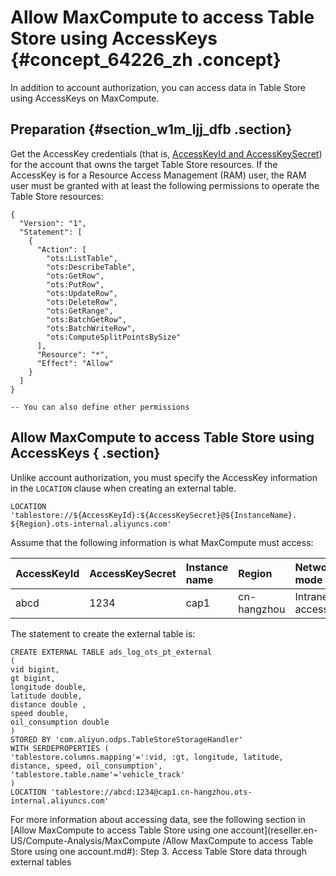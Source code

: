 # Allow MaxCompute to access Table Store using AccessKeys {#concept_64226_zh .concept}

In addition to account authorization, you can access data in Table Store using AccessKeys on MaxCompute.

## Preparation {#section_w1m_ljj_dfb .section}

Get the AccessKey credentials \(that is, [AccessKeyId and AccessKeySecret](https://partners-intl.aliyun.com/help/faq-detail/63482.htm)\) for the account that owns the target Table Store resources. If the AccessKey is for a Resource Access Management \(RAM\) user, the RAM user must be granted with at least the following permissions to operate the Table Store resources:

```language-sql
{
  "Version": "1",
  "Statement": [
	{
	  "Action": [
		"ots:ListTable",
		"ots:DescribeTable",
		"ots:GetRow",
		"ots:PutRow",
		"ots:UpdateRow",
		"ots:DeleteRow",
		"ots:GetRange",
		"ots:BatchGetRow",
		"ots:BatchWriteRow",
		"ots:ComputeSplitPointsBySize"
	  ],
	  "Resource": "*",
	  "Effect": "Allow"
	}
  ]
}

-- You can also define other permissions

```

## Allow MaxCompute to access Table Store using AccessKeys { .section}

Unlike account authorization, you must specify the AccessKey information in the `LOCATION` clause when creating an external table.

```language-sql
LOCATION 'tablestore://${AccessKeyId}:${AccessKeySecret}@${InstanceName}. ${Region}.ots-internal.aliyuncs.com'

```

Assume that the following information is what MaxCompute must access:

|AccessKeyId|AccessKeySecret|Instance name|Region|Network mode|
|:----------|:--------------|:------------|:-----|:-----------|
|abcd|1234|cap1|cn-hangzhou|Intranet access|

The statement to create the external table is:

```
CREATE EXTERNAL TABLE ads_log_ots_pt_external
(
vid bigint,
gt bigint,
longitude double,
latitude double,
distance double ,
speed double,
oil_consumption double
)
STORED BY 'com.aliyun.odps.TableStoreStorageHandler'
WITH SERDEPROPERTIES (
'tablestore.columns.mapping'=':vid, :gt, longitude, latitude, distance, speed, oil_consumption',
'tablestore.table.name'='vehicle_track'
)
LOCATION 'tablestore://abcd:1234@cap1.cn-hangzhou.ots-internal.aliyuncs.com'

```

For more information about accessing data, see the following section in [Allow MaxCompute to access Table Store using one account](reseller.en-US/Compute-Analysis/MaxCompute /Allow MaxCompute to access Table Store using one account.md#): Step 3. Access Table Store data through external tables

